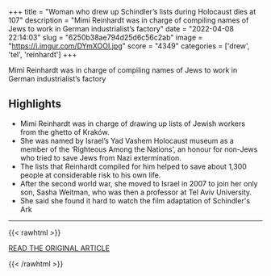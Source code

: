 +++
title = "Woman who drew up Schindler’s lists during Holocaust dies at 107"
description = "Mimi Reinhardt was in charge of compiling names of Jews to work in German industrialist’s factory"
date = "2022-04-08 22:14:03"
slug = "6250b38ae794d25d6c56c2ab"
image = "https://i.imgur.com/DYmXOOI.jpg"
score = "4349"
categories = ['drew', 'tel', 'reinhardt']
+++

Mimi Reinhardt was in charge of compiling names of Jews to work in German industrialist’s factory

## Highlights

- Mimi Reinhardt was in charge of drawing up lists of Jewish workers from the ghetto of Kraków.
- She was named by Israel’s Yad Vashem Holocaust museum as a member of the ‘Righteous Among the Nations’, an honour for non-Jews who tried to save Jews from Nazi extermination.
- The lists that Reinhardt compiled for him helped to save about 1,300 people at considerable risk to his own life.
- After the second world war, she moved to Israel in 2007 to join her only son, Sasha Weitman, who was then a professor at Tel Aviv University.
- She said she found it hard to watch the film adaptation of Schindler's Ark

---

{{< rawhtml >}}
  <p class="article-category">
    <a target="_blank" href="https://www.theguardian.com/world/2022/apr/08/mimi-reinhardt-woman-who-drew-up-schindlers-lists-during-holocaust-dies-at-107">READ THE ORIGINAL ARTICLE</a>
  </p>
{{< /rawhtml >}}
